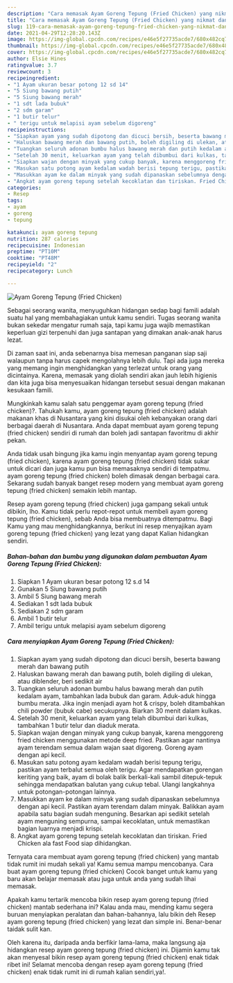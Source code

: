 ```yaml
---
description: "Cara memasak Ayam Goreng Tepung (Fried Chicken) yang nikmat dan Mudah Dibuat"
title: "Cara memasak Ayam Goreng Tepung (Fried Chicken) yang nikmat dan Mudah Dibuat"
slug: 119-cara-memasak-ayam-goreng-tepung-fried-chicken-yang-nikmat-dan-mudah-dibuat
date: 2021-04-29T12:28:20.143Z
image: https://img-global.cpcdn.com/recipes/e46e5f27735acde7/680x482cq70/ayam-goreng-tepung-fried-chicken-foto-resep-utama.jpg
thumbnail: https://img-global.cpcdn.com/recipes/e46e5f27735acde7/680x482cq70/ayam-goreng-tepung-fried-chicken-foto-resep-utama.jpg
cover: https://img-global.cpcdn.com/recipes/e46e5f27735acde7/680x482cq70/ayam-goreng-tepung-fried-chicken-foto-resep-utama.jpg
author: Elsie Hines
ratingvalue: 3.7
reviewcount: 3
recipeingredient:
- "1 Ayam ukuran besar potong 12 sd 14"
- "5 Siung bawang putih"
- "5 Siung bawang merah"
- "1 sdt lada bubuk"
- "2 sdm garam"
- "1 butir telur"
- " terigu untuk melapisi ayam sebelum digoreng"
recipeinstructions:
- "Siapkan ayam yang sudah dipotong dan dicuci bersih, beserta bawang merah dan bawang putih"
- "Haluskan bawang merah dan bawang putih, boleh digiling di ulekan, atau diblender, beri sedikit air"
- "Tuangkan seluruh adonan bumbu halus bawang merah dan putih kedalam ayam, tambahkan lada bubuk dan garam. Aduk-aduk hingga bumbu merata. Jika ingin menjadi ayam hot &amp; crispy, boleh ditambahkan chili powder (bubuk cabe) secukupnya. Biarkan 30 menit dalam kulkas."
- "Setelah 30 menit, keluarkan ayam yang telah dibumbui dari kulkas, tambahkan 1 butir telur dan diaduk merata."
- "Siapkan wajan dengan minyak yang cukup banyak, karena menggoreng fried chicken menggunakan metode deep fried. Pastikan agar nantinya ayam terendam semua dalam wajan saat digoreng. Goreng ayam dengan api kecil."
- "Masukan satu potong ayam kedalam wadah berisi tepung terigu, pastikan ayam terbalut semua oleh terigu. Agar mendapatkan gorengan keriting yang baik, ayam di bolak balik berkali-kali sambil ditepuk-tepuk sehingga mendapatkan balutan yang cukup tebal. Ulangi langkahnya untuk potongan-potongan lainnya."
- "Masukkan ayam ke dalam minyak yang sudah dipanaskan sebelumnya dengan api kecil. Pastikan ayam terendam dalam minyak. Balikkan ayam apabila satu bagian sudah menguning. Besarkan api sedikit setelah ayam menguning sempurna, sampai kecoklatan, untuk memastikan bagian luarnya menjadi krispi."
- "Angkat ayam goreng tepung setelah kecoklatan dan tiriskan. Fried Chicken ala fast Food siap dihidangkan."
categories:
- Resep
tags:
- ayam
- goreng
- tepung

katakunci: ayam goreng tepung 
nutrition: 287 calories
recipecuisine: Indonesian
preptime: "PT10M"
cooktime: "PT48M"
recipeyield: "2"
recipecategory: Lunch

---
```



![Ayam Goreng Tepung (Fried Chicken)](https://img-global.cpcdn.com/recipes/e46e5f27735acde7/680x482cq70/ayam-goreng-tepung-fried-chicken-foto-resep-utama.jpg)

Sebagai seorang wanita, menyuguhkan hidangan sedap bagi famili adalah suatu hal yang membahagiakan untuk kamu sendiri. Tugas seorang  wanita bukan sekedar mengatur rumah saja, tapi kamu juga wajib memastikan keperluan gizi terpenuhi dan juga santapan yang dimakan anak-anak harus lezat.

Di zaman  saat ini, anda sebenarnya bisa memesan panganan siap saji walaupun tanpa harus capek mengolahnya lebih dulu. Tapi ada juga mereka yang memang ingin menghidangkan yang terlezat untuk orang yang dicintainya. Karena, memasak yang diolah sendiri akan jauh lebih higienis dan kita juga bisa menyesuaikan hidangan tersebut sesuai dengan makanan kesukaan famili. 



Mungkinkah kamu salah satu penggemar ayam goreng tepung (fried chicken)?. Tahukah kamu, ayam goreng tepung (fried chicken) adalah makanan khas di Nusantara yang kini disukai oleh kebanyakan orang dari berbagai daerah di Nusantara. Anda dapat membuat ayam goreng tepung (fried chicken) sendiri di rumah dan boleh jadi santapan favoritmu di akhir pekan.

Anda tidak usah bingung jika kamu ingin menyantap ayam goreng tepung (fried chicken), karena ayam goreng tepung (fried chicken) tidak sukar untuk dicari dan juga kamu pun bisa memasaknya sendiri di tempatmu. ayam goreng tepung (fried chicken) boleh dimasak dengan berbagai cara. Sekarang sudah banyak banget resep modern yang membuat ayam goreng tepung (fried chicken) semakin lebih mantap.

Resep ayam goreng tepung (fried chicken) juga gampang sekali untuk dibikin, lho. Kamu tidak perlu repot-repot untuk membeli ayam goreng tepung (fried chicken), sebab Anda bisa membuatnya ditempatmu. Bagi Kamu yang mau menghidangkannya, berikut ini resep menyajikan ayam goreng tepung (fried chicken) yang lezat yang dapat Kalian hidangkan sendiri.

<!--inarticleads1-->

##### Bahan-bahan dan bumbu yang digunakan dalam pembuatan Ayam Goreng Tepung (Fried Chicken):

1. Siapkan 1 Ayam ukuran besar potong 12 s.d 14
1. Gunakan 5 Siung bawang putih
1. Ambil 5 Siung bawang merah
1. Sediakan 1 sdt lada bubuk
1. Sediakan 2 sdm garam
1. Ambil 1 butir telur
1. Ambil  terigu untuk melapisi ayam sebelum digoreng




<!--inarticleads2-->

##### Cara menyiapkan Ayam Goreng Tepung (Fried Chicken):

1. Siapkan ayam yang sudah dipotong dan dicuci bersih, beserta bawang merah dan bawang putih
1. Haluskan bawang merah dan bawang putih, boleh digiling di ulekan, atau diblender, beri sedikit air
1. Tuangkan seluruh adonan bumbu halus bawang merah dan putih kedalam ayam, tambahkan lada bubuk dan garam. Aduk-aduk hingga bumbu merata. Jika ingin menjadi ayam hot &amp; crispy, boleh ditambahkan chili powder (bubuk cabe) secukupnya. Biarkan 30 menit dalam kulkas.
1. Setelah 30 menit, keluarkan ayam yang telah dibumbui dari kulkas, tambahkan 1 butir telur dan diaduk merata.
1. Siapkan wajan dengan minyak yang cukup banyak, karena menggoreng fried chicken menggunakan metode deep fried. Pastikan agar nantinya ayam terendam semua dalam wajan saat digoreng. Goreng ayam dengan api kecil.
1. Masukan satu potong ayam kedalam wadah berisi tepung terigu, pastikan ayam terbalut semua oleh terigu. Agar mendapatkan gorengan keriting yang baik, ayam di bolak balik berkali-kali sambil ditepuk-tepuk sehingga mendapatkan balutan yang cukup tebal. Ulangi langkahnya untuk potongan-potongan lainnya.
1. Masukkan ayam ke dalam minyak yang sudah dipanaskan sebelumnya dengan api kecil. Pastikan ayam terendam dalam minyak. Balikkan ayam apabila satu bagian sudah menguning. Besarkan api sedikit setelah ayam menguning sempurna, sampai kecoklatan, untuk memastikan bagian luarnya menjadi krispi.
1. Angkat ayam goreng tepung setelah kecoklatan dan tiriskan. Fried Chicken ala fast Food siap dihidangkan.




Ternyata cara membuat ayam goreng tepung (fried chicken) yang mantab tidak rumit ini mudah sekali ya! Kamu semua mampu mencobanya. Cara buat ayam goreng tepung (fried chicken) Cocok banget untuk kamu yang baru akan belajar memasak atau juga untuk anda yang sudah lihai memasak.

Apakah kamu tertarik mencoba bikin resep ayam goreng tepung (fried chicken) mantab sederhana ini? Kalau anda mau, mending kamu segera buruan menyiapkan peralatan dan bahan-bahannya, lalu bikin deh Resep ayam goreng tepung (fried chicken) yang lezat dan simple ini. Benar-benar taidak sulit kan. 

Oleh karena itu, daripada anda berfikir lama-lama, maka langsung aja hidangkan resep ayam goreng tepung (fried chicken) ini. Dijamin kamu tak akan menyesal bikin resep ayam goreng tepung (fried chicken) enak tidak ribet ini! Selamat mencoba dengan resep ayam goreng tepung (fried chicken) enak tidak rumit ini di rumah kalian sendiri,ya!.

